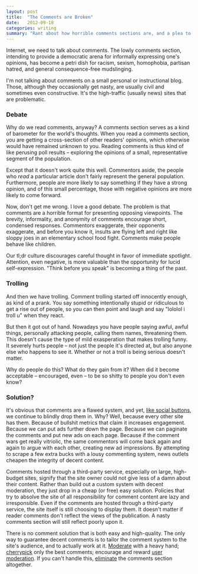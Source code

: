 ```yaml
---
layout: post
title:  "The Comments are Broken"
date:   2012-09-18
categories: writing
summary: "Rant about how horrible comments sections are, and a plea to excise them from news outlets."
---
```


Internet, we need to talk about comments. The lowly comments section, intending to provide a democratic arena for informally expressing one's opinions, has become a petri dish for racism, sexism, homophobia, partisan hatred, and general consequence-free mudslinging.

I'm not talking about comments on a small personal or instructional blog. Those, although they occasionally get nasty, are usually civil and sometimes even constructive. It's the high-traffic (usually news) sites that are problematic.

### Debate

Why do we read comments, anyway? A comments section serves as a kind of barometer for the world's thoughts. When you read a comments section, you are getting a cross-section of other readers' opinions, which otherwise would have remained unknown to you. Reading comments is thus kind of like perusing poll results – exploring the opinions of a small, representative segment of the population.

Except that it doesn't work quite this well. Commentors aside, the people who _read_ a particular article don't fairly represent the general population. Furthermore, people are more likely to say something if they have a strong opinion, and of this small percentage, those with negative opinions are more likely to come forward.

Now, don't get me wrong. I love a good debate.  The problem is that comments are a horrible format for presenting opposing viewpoints. The brevity, informality, and anonymity of comments encourage short, condensed responses.  Commentors exaggerate, their opponents exaggerate, and before you know it, insults are flying left and right like sloppy joes in an elementary school food fight. Comments make people behave like children.

Our tl;dr culture discourages careful thought in favor of immediate spotlight. Attention, even negative, is more valuable than the opportunity for lucid self-expression. "Think before you speak" is becoming a thing of the past.

### Trolling

And then we have trolling. Comment trolling started off innocently enough, as kind of a prank. You say something intentionally stupid or ridiculous to get a rise out of people, so you can then point and laugh and say "lololol i troll u" when they react.

But then it got out of hand. Nowadays you have people saying awful, awful things, personally attacking people, calling them names, threatening them. This doesn't cause the type of mild exasperation that makes trolling funny. It severely hurts people – not just the people it's directed at, but also anyone else who happens to see it. Whether or not a troll is being serious doesn't matter.

Why do people do this? What do they gain from it? When did it become acceptable – encouraged, even – to be so shitty to people you don't even know?

### Solution?

It's obvious that comments are a flawed system, and yet, [like social buttons](http://informationarchitects.net/blog/sweep-the-sleaze/), we continue to blindly drop them in. Why? Well, because every other site has them. Because of bullshit metrics that claim it increases engagement. Because we can put ads further down the page. Because we can paginate the comments and put new ads on each page. Because if the comment wars get really vitriolic, the same commentors will come back again and again to argue with each other, creating new ad impressions. By attempting to scrape a few extra bucks with a lousy commenting system, news outlets cheapen the integrity of decent content.

Comments hosted through a third-party service, especially on large, high-budget sites, signify that the site owner could not give less of a damn about their content. Rather than build out a custom system with decent moderation, they just drop in a cheap (or free) easy solution. Policies that try to absolve the site of all responsibility for comment content are lazy and irresponsible. Even if the comments are hosted through a third-party service, the site itself is still choosing to display them. It doesn't matter if reader comments don't reflect the views of the publication. A nasty comments section will still reflect poorly upon it.

There is no comment solution that is both easy and high-quality. The only way to guarantee decent comments is to tailor the comment system to the site's audience, and to actually work at it. [Moderate](http://www.theatlantic.com/personal/archive/2012/01/the-dinner-party-theory-of-internet-comments/250742/) with a heavy hand; [cherrypick](http://www.nytimes.com/content/help/site/usercontent/usercontent.html) only the best comments; encourage and reward [user moderation](http://www.niemanlab.org/2012/06/pay-attention-to-what-nick-denton-is-doing-with-comments/). If you can't handle this, [eliminate](http://www.bbc.co.uk/) the comments section altogether.
